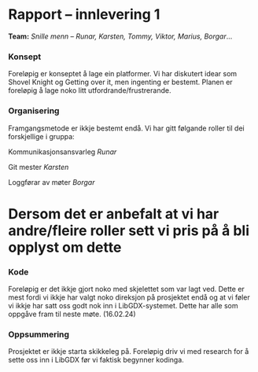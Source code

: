 # Rapport – innlevering 1
**Team:** *Snille menn* – *Runar, Karsten, Tommy, Viktor, Marius, Borgar*...

### Konsept

Foreløpig er konseptet å lage ein platformer. Vi har diskutert idear som Shovel Knight og Getting over it, men ingenting er bestemt.
Planen er foreløpig å lage noko litt utfordrande/frustrerande. 

### Organisering

Framgangsmetode er ikkje bestemt endå. Vi har gitt følgande roller til dei forskjellige i gruppa:

Kommunikasjonsansvarleg     *Runar*

Git mester                  *Karsten*

Loggførar av møter          *Borgar*

# Dersom det er anbefalt at vi har andre/fleire roller sett vi pris på å bli opplyst om dette

### Kode

Foreløpig er det ikkje gjort noko med skjelettet som var lagt ved. Dette er mest fordi vi ikkje har valgt noko direksjon på prosjektet endå og at vi føler vi ikkje har satt oss godt nok inn i LibGDX-systemet. Dette har alle som oppgåve fram til neste møte. (16.02.24)

### Oppsummering

Prosjektet er ikkje starta skikkeleg på. Foreløpig driv vi med research for å sette oss inn i LibGDX før vi faktisk begynner kodinga. 

